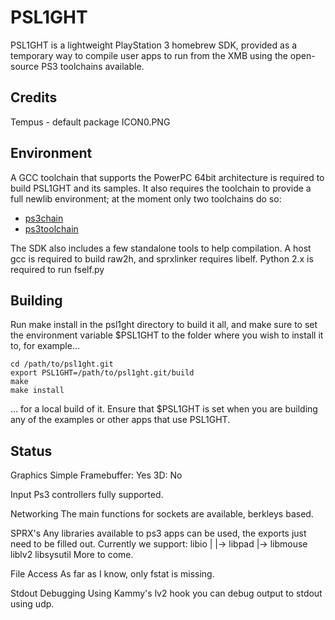 PSL1GHT
=======

PSL1GHT is a lightweight PlayStation 3 homebrew SDK, provided as a temporary
way to compile user apps to run from the XMB using the open-source PS3
toolchains available.


Credits
-------

Tempus - default package ICON0.PNG


Environment
-----------

A GCC toolchain that supports the PowerPC 64bit architecture is required to
build PSL1GHT and its samples. It also requires the toolchain to provide
a full newlib environment; at the moment only two toolchains do so:

* [ps3chain](http://github.com/HACKERCHANNEL/ps3chain)
* [ps3toolchain](http://github.com/ooPo/ps3toolchain)

The SDK also includes a few standalone tools to help compilation. A host gcc
is required to build raw2h, and sprxlinker requires libelf. Python 2.x is
required to run fself.py

Building
--------

Run make install in the psl1ght directory to build it all, and make sure to
set the environment variable $PSL1GHT to the folder where you wish to
install it to, for example...

    cd /path/to/psl1ght.git
    export PSL1GHT=/path/to/psl1ght.git/build
    make
    make install

... for a local build of it. Ensure that $PSL1GHT is set when you are
building any of the examples or other apps that use PSL1GHT.


Status
------

Graphics
Simple Framebuffer: Yes
3D: No

Input
Ps3 controllers fully supported.

Networking
The main functions for sockets are available, berkleys based.

SPRX's
Any libraries available to ps3 apps can be used, the exports just need to be filled out.
Currently we support:
libio
|
|-> libpad
|-> libmouse
liblv2
libsysutil
More to come.

File Access
As far as I know, only fstat is missing.

Stdout Debugging
Using Kammy's lv2 hook you can debug output to stdout using udp.
